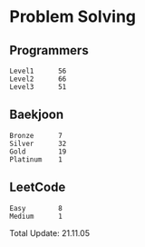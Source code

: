 # Problem Solving

## Programmers
```
Level1      56
Level2      66
Level3      51
```

## Baekjoon
```
Bronze      7
Silver      32
Gold        19
Platinum    1
```

## LeetCode
```
Easy        8
Medium      1
```

Total Update: 21.11.05
